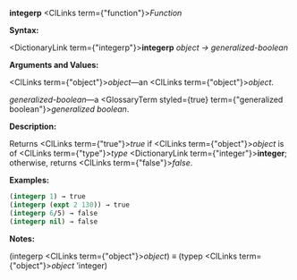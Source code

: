 **integerp** <ClLinks  term={"function"}><i>Function</i></ClLinks> 



**Syntax:** 



<DictionaryLink  term={"integerp"}><b>integerp</b></DictionaryLink> *object → generalized-boolean* 



**Arguments and Values:** 



<ClLinks  term={"object"}><i>object</i></ClLinks>—an <ClLinks  term={"object"}><i>object</i></ClLinks>. 



*generalized-boolean*—a <GlossaryTerm styled={true} term={"generalized boolean"}><i>generalized boolean</i></GlossaryTerm>. 



**Description:** 



Returns <ClLinks  term={"true"}><i>true</i></ClLinks> if <ClLinks  term={"object"}><i>object</i></ClLinks> is of <ClLinks  term={"type"}><i>type</i></ClLinks> <DictionaryLink  term={"integer"}><b>integer</b></DictionaryLink>; otherwise, returns <ClLinks  term={"false"}><i>false</i></ClLinks>. 



**Examples:**
```lisp
(integerp 1) → true 
(integerp (expt 2 130)) → true 
(integerp 6/5) → false 
(integerp nil) → false 
```
**Notes:** 



(integerp <ClLinks  term={"object"}><i>object</i></ClLinks>) *≡* (typep <ClLinks  term={"object"}><i>object</i></ClLinks> ’integer) 



